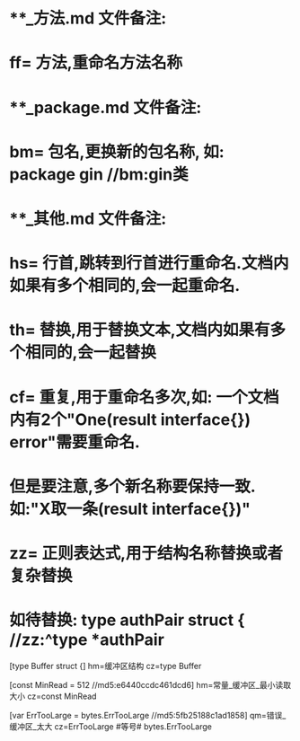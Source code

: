 # **_方法.md 文件备注:
# ff= 方法,重命名方法名称
# 
# **_package.md 文件备注:
# bm= 包名,更换新的包名称, 如: package gin //bm:gin类
#
# **_其他.md 文件备注:
# hs= 行首,跳转到行首进行重命名.文档内如果有多个相同的,会一起重命名.
# th= 替换,用于替换文本,文档内如果有多个相同的,会一起替换
# cf= 重复,用于重命名多次,如: 一个文档内有2个"One(result interface{}) error"需要重命名.
#     但是要注意,多个新名称要保持一致. 如:"X取一条(result interface{})"
# zz= 正则表达式,用于结构名称替换或者复杂替换
#     如待替换: type authPair struct { //zz:^type *authPair

[type Buffer struct {]
hm=缓冲区结构
cz=type Buffer

[const MinRead = 512 //md5:e6440ccdc461dcd6]
hm=常量_缓冲区_最小读取大小
cz=const MinRead

[var ErrTooLarge = bytes.ErrTooLarge //md5:5fb25188c1ad1858]
qm=错误_缓冲区_太大
cz=ErrTooLarge #等号# bytes.ErrTooLarge
